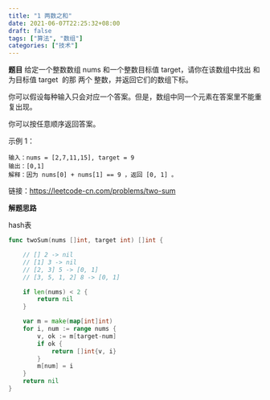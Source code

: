 ```yaml
---
title: "1 两数之和"
date: 2021-06-07T22:25:32+08:00
draft: false
tags: ["算法", "数组"]
categories: ["技术"]
---
```


**题目**
给定一个整数数组 nums 和一个整数目标值 target，请你在该数组中找出 和为目标值 target  的那 两个 整数，并返回它们的数组下标。

你可以假设每种输入只会对应一个答案。但是，数组中同一个元素在答案里不能重复出现。

你可以按任意顺序返回答案。

示例 1：
```
输入：nums = [2,7,11,15], target = 9
输出：[0,1]
解释：因为 nums[0] + nums[1] == 9 ，返回 [0, 1] 。
```

链接：https://leetcode-cn.com/problems/two-sum

**解题思路**

hash表

```go
func twoSum(nums []int, target int) []int {

    // [] 2 -> nil
    // [1] 3 -> nil
    // [2, 3] 5 -> [0, 1]
    // [3, 5, 1, 2] 8 -> [0, 1]

    if len(nums) < 2 {
        return nil
    }

    var m = make(map[int]int)
    for i, num := range nums {
        v, ok := m[target-num]
        if ok {
            return []int{v, i}
        }
        m[num] = i
    }
    return nil
}
```